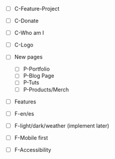 - [ ] C-Feature-Project
- [ ] C-Donate
- [ ] C-Who am I
- [ ] C-Logo

- [ ] New pages

  - [ ] P-Portfolio
  - [ ] P-Blog Page
  - [ ] P-Tuts
  - [ ] P-Products/Merch

- [ ] Features
- [ ] F-en/es
- [ ] F-light/dark/weather (implement later)
- [ ] F-Mobile first
- [ ] F-Accessibility
